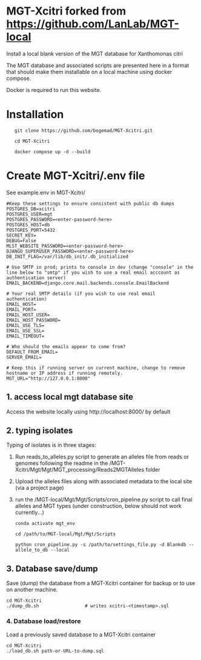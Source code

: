 # MGT-Xcitri forked from https://github.com/LanLab/MGT-local
Install a local blank version of the MGT database for Xanthomonas citri

The MGT database and associated scripts are presented here in a format that should make them installable on a local machine using docker compose. 

Docker is required to run this website.

# Installation
````
   git clone https://github.com/bogemad/MGT-Xcitri.git
   
   cd MGT-Xcitri
   
   docker compose up -d --build
````

# Create MGT-Xcitri/.env file

See example.env in MGT-Xcitri/

```
#Keep these settings to ensure consistent with public db dumps
POSTGRES_DB=xcitri
POSTGRES_USER=mgt
POSTGRES_PASSWORD=<enter-password-here>
POSTGRES_HOST=db
POSTGRES_PORT=5432
SECRET_KEY=
DEBUG=False
MLST_WEBSITE_PASSWORD=<enter-password-here>
DJANGO_SUPERUSER_PASSWORD=<enter-password-here>
DB_INIT_FLAG=/var/lib/db_init/.db_initialized

# Use SMTP in prod; prints to console in dev (change "console" in the line below to "smtp" if you wish to use a real email acccount as authentication server)
EMAIL_BACKEND=django.core.mail.backends.console.EmailBackend

# Your real SMTP details (if you wish to use real email authentication)
EMAIL_HOST=
EMAIL_PORT=
EMAIL_HOST_USER=
EMAIL_HOST_PASSWORD=
EMAIL_USE_TLS=
EMAIL_USE_SSL=
EMAIL_TIMEOUT=

# Who should the emails appear to come from?
DEFAULT_FROM_EMAIL=
SERVER_EMAIL=

# Keep this if running server on current machine, change to remove hostname or IP address if running remotely. 
MGT_URL="http://127.0.0.1:8000"
```


## 1. access local mgt database site 
Access the website locally using http://localhost:8000/ by default

## 2. typing isolates
Typing of isolates is in three stages:
1. Run reads_to_alleles.py script to generate an alleles file from reads or genomes following the readme in the /MGT-Xcitri/Mgt/Mgt/MGT_processing/Reads2MGTAlleles folder
2. Upload the alleles files along with associated metadata to the local site (via a project page)
3. run the /MGT-local/Mgt/Mgt/Scripts/cron_pipeline.py script to call final alleles and MGT types (under construction, below should not work currently...)

   ````
   conda activate mgt_env
   
   cd /path/to/MGT-local/Mgt/Mgt/Scripts
   
   python cron_pipeline.py -s /path/to/settings_file.py -d Blankdb --allele_to_db --local
   ````

## 3. Database save/dump
Save (dump) the database from a MGT-Xcitri container for backup or to use on another machine.

````
cd MGT-Xcitri
./dump_db.sh                 # writes xcitri-<timestamp>.sql
````

### 4. Database load/restore
Load a previously saved database to a MGT-Xcitri container

````
cd MGT-Xcitri
./load_db.sh path-or-URL-to-dump.sql
````
